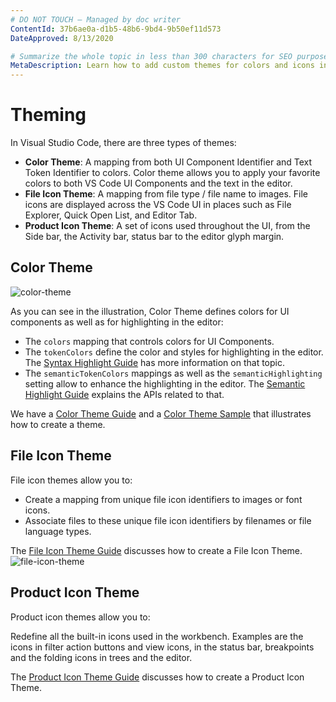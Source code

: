 ```yaml
---
# DO NOT TOUCH — Managed by doc writer
ContentId: 37b6ae0a-d1b5-48b6-9bd4-9b50ef11d573
DateApproved: 8/13/2020

# Summarize the whole topic in less than 300 characters for SEO purpose
MetaDescription: Learn how to add custom themes for colors and icons in Visual Studio Code.
---
```


# Theming

In Visual Studio Code, there are three types of themes:

- **Color Theme**: A mapping from both UI Component Identifier and Text Token Identifier to colors. Color theme allows you to apply your favorite colors to both VS Code UI Components and the text in the editor.
- **File Icon Theme**: A mapping from file type / file name to images. File icons are displayed across the VS Code UI in places such as File Explorer, Quick Open List, and Editor Tab.
- **Product Icon Theme**: A set of icons used throughout the UI, from the Side bar, the Activity bar, status bar to the editor glyph margin.

## Color Theme

![color-theme](images/theming/color-theme.png)

As you can see in the illustration, Color Theme defines colors for UI components as well as for highlighting in the editor:

- The `colors` mapping that controls colors for UI Components.
- The `tokenColors` define the color and styles for highlighting in the editor. The [Syntax Highlight Guide](/api/language-extensions/syntax-highlight-guide) has more information on that topic.
- The `semanticTokenColors` mappings as well as the `semanticHighlighting` setting allow to enhance the highlighting in the editor. The [Semantic Highlight Guide](/api/language-extensions/semantic-highlight-guide) explains the APIs related to that.

We have a [Color Theme Guide](/api/extension-guides/color-theme) and a [Color Theme Sample](https://github.com/microsoft/vscode-extension-samples/tree/master/theme-sample) that illustrates how to create a theme.

## File Icon Theme

File icon themes allow you to:

- Create a mapping from unique file icon identifiers to images or font icons.
- Associate files to these unique file icon identifiers by filenames or file language types.

The [File Icon Theme Guide](/api/extension-guides/file-icon-theme) discusses how to create a File Icon Theme.
![file-icon-theme](images/theming/file-icon-theme.png)

## Product Icon Theme

Product icon themes allow you to:

Redefine all the built-in icons used in the workbench. Examples are the icons in filter action buttons and view icons, in the status bar, breakpoints and the folding icons in trees and the editor.

The [Product Icon Theme Guide](/api/extension-guides/product-icon-theme) discusses how to create a Product Icon Theme.
